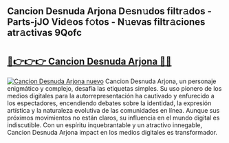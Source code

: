## Cancion Desnuda Arjona D𝚎sn𝚞dos filtr𝚊dos - Parts-jJO Vid𝚎os f𝚘tos - N𝚞evas filtr𝚊ciones atr𝚊ctivas 9Qofc

# <h2><a href="http://mbcfj9h.tromn.icu/?c=Cancion+Desnuda+Arjona">🔗👉👉👉 Cancion Desnuda Arjona 🔗🔗</a></h2>

[![Cancion Desnuda Arjona nuevo](https://i.imgur.com/pEAQMta.gif)](http://mbcfj9h.tromn.icu/?c=Cancion+Desnuda+Arjona)
Cancion Desnuda Arjona, un personaje enigmático y complejo, desafía las etiquetas simples. Su uso pionero de los medios digitales para la autorrepresentación ha cautivado y enfurecido a los espectadores, encendiendo debates sobre la identidad, la expresión artística y la naturaleza evolutiva de las comunidades en línea. Aunque sus próximos movimientos no están claros, su influencia en el mundo digital es indiscutible. Con un espíritu inquebrantable y un atractivo innegable, Cancion Desnuda Arjona impact en los medios digitales es transformador.
